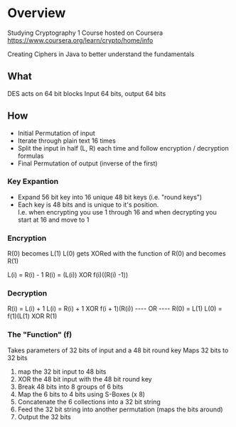 # Overview

Studying Cryptography 1 Course hosted on Coursera
https://www.coursera.org/learn/crypto/home/info

Creating Ciphers in Java to better understand the fundamentals

## What
DES acts on 64 bit blocks
Input 64 bits, output 64 bits

## How
- Initial Permutation of input
- Iterate through plain text 16 times
- Split the input in half (L, R) each time and follow encryption / decryption formulas
- Final Permutation of output (inverse of the first)

### Key Expantion
- Expand 56 bit key into 16 unique 48 bit keys (i.e. "round keys")
- Each key is 48 bits and is unique to it's position.  
I.e. when encrypting you use 1 through 16 and when decrypting you start at 16 and move to 1


### Encryption 
R(0) becomes L(1)
L(0) gets XORed with the function of R(0) and becomes R(1)

L(i) = R(i) - 1
R(i) = (L(i)) XOR f(i)((R(i) -1))

### Decryption 
R(i) = L(i) + 1
L(i) = R(i) + 1 XOR f(i + 1)(R(i))
---- OR ----
R(0) = L(1)
L(0) = f(1)(L(1) XOR R(1)

### The "Function" (f)
Takes parameters of 32 bits of input and a 48 bit round key
Maps 32 bits to 32 bits
1. map the 32 bit input to 48 bits
2. XOR the 48 bit input with the 48 bit round key
3. Break 48 bits into 8 groups of 6 bits
4. Map the 6 bits to 4 bits using S-Boxes (x 8)
5. Concatenate the 6 collections into a 32 bit string
6. Feed the 32 bit string into another permutation (maps the bits around)
7. Output the 32 bits



